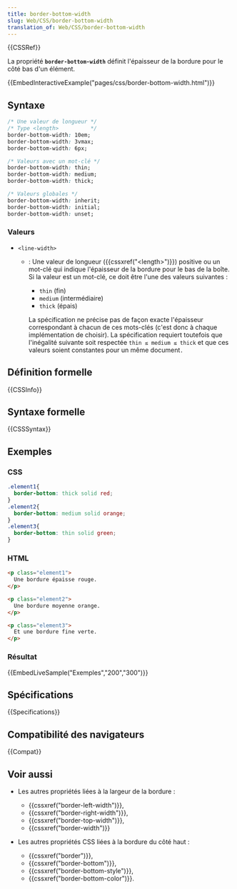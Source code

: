 ```yaml
---
title: border-bottom-width
slug: Web/CSS/border-bottom-width
translation_of: Web/CSS/border-bottom-width
---
```


{{CSSRef}}

La propriété **`border-bottom-width`** définit l'épaisseur de la bordure pour le côté bas d'un élément.

{{EmbedInteractiveExample("pages/css/border-bottom-width.html")}}

## Syntaxe

```css
/* Une valeur de longueur */
/* Type <length>          */
border-bottom-width: 10em;
border-bottom-width: 3vmax;
border-bottom-width: 6px;

/* Valeurs avec un mot-clé */
border-bottom-width: thin;
border-bottom-width: medium;
border-bottom-width: thick;

/* Valeurs globales */
border-bottom-width: inherit;
border-bottom-width: initial;
border-bottom-width: unset;
```

### Valeurs

- `<line-width>`

  - : Une valeur de longueur ({{cssxref("&lt;length&gt;")}}) positive ou un mot-clé qui indique l'épaisseur de la bordure pour le bas de la boîte. Si la valeur est un mot-clé, ce doit être l'une des valeurs suivantes :

    - `thin` (fin)
    - `medium` (intermédiaire)
    - `thick` (épais)

    La spécification ne précise pas de façon exacte l'épaisseur correspondant à chacun de ces mots-clés (c'est donc à chaque implémentation de choisir). La spécification requiert toutefois que l'inégalité suivante soit respectée `thin ≤ medium ≤ thick` et que ces valeurs soient constantes pour un même document`.`

## Définition formelle

{{CSSInfo}}

## Syntaxe formelle

{{CSSSyntax}}

## Exemples

### CSS

```css
.element1{
  border-bottom: thick solid red;
}
.element2{
  border-bottom: medium solid orange;
}
.element3{
  border-bottom: thin solid green;
}
```

### HTML

```html
<p class="element1">
  Une bordure épaisse rouge.
</p>

<p class="element2">
  Une bordure moyenne orange.
</p>

<p class="element3">
  Et une bordure fine verte.
</p>
```

### Résultat

{{EmbedLiveSample("Exemples","200","300")}}

## Spécifications

{{Specifications}}

## Compatibilité des navigateurs

{{Compat}}

## Voir aussi

- Les autres propriétés liées à la largeur de la bordure :

  - {{cssxref("border-left-width")}},
  - {{cssxref("border-right-width")}},
  - {{cssxref("border-top-width")}},
  - {{cssxref("border-width")}}

- Les autres propriétés CSS liées à la bordure du côté haut :

  - {{cssxref("border")}},
  - {{cssxref("border-bottom")}},
  - {{cssxref("border-bottom-style")}},
  - {{cssxref("border-bottom-color")}}.
